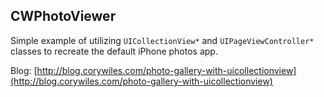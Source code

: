 ## CWPhotoViewer

Simple example of utilizing `UICollectionView*` and `UIPageViewController*` classes to recreate the
default iPhone photos app.

Blog: [http://blog.corywiles.com/photo-gallery-with-uicollectionview](http://blog.corywiles.com/photo-gallery-with-uicollectionview)
